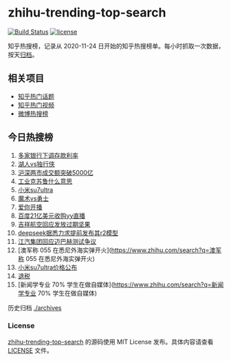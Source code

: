 # zhihu-trending-top-search

[![Build Status](https://github.com/justjavac/zhihu-trending-top-search/workflows/ci/badge.svg?branch=main)](https://github.com/justjavac/zhihu-trending-top-search/actions)
[![license](https://img.shields.io/github/license/justjavac/zhihu-trending-top-search)](https://github.com/justjavac/zhihu-trending-top-search/blob/main/LICENSE)

知乎热搜榜，记录从 2020-11-24
日开始的知乎热搜榜单。每小时抓取一次数据，按天[归档](./archives)。

## 相关项目

- [知乎热门话题](https://github.com/justjavac/zhihu-trending-hot-questions)
- [知乎热门视频](https://github.com/justjavac/zhihu-trending-hot-video)
- [微博热搜榜](https://github.com/justjavac/weibo-trending-hot-search)

## 今日热搜榜

<!-- BEGIN -->
<!-- 最后更新时间 Mon Mar 03 2025 12:15:37 GMT+0800 (China Standard Time) -->

1. [多家银行下调存款利率](https://www.zhihu.com/search?q=多家银行下调存款利率)
1. [湖人vs独行侠](https://www.zhihu.com/search?q=湖人vs独行侠)
1. [沪深两市成交额突破5000亿](https://www.zhihu.com/search?q=沪深两市成交额突破5000亿)
1. [工业克苏鲁什么意思](https://www.zhihu.com/search?q=工业克苏鲁什么意思)
1. [小米su7ultra](https://www.zhihu.com/search?q=小米su7ultra)
1. [魔术vs勇士](https://www.zhihu.com/search?q=魔术vs勇士)
1. [爱你开播](https://www.zhihu.com/search?q=爱你开播)
1. [百度21亿美元收购yy直播](https://www.zhihu.com/search?q=百度21亿美元收购yy直播)
1. [吉祥航空回应发放过期坚果](https://www.zhihu.com/search?q=吉祥航空回应发放过期坚果)
1. [deepseek据悉力求提前发布其r2模型](https://www.zhihu.com/search?q=deepseek据悉力求提前发布其r2模型)
1. [江汽集团回应迈巴赫测试争议](https://www.zhihu.com/search?q=江汽集团回应迈巴赫测试争议)
1. [澳军称 055 在悉尼外海实弹开火](https://www.zhihu.com/search?q=澳军称 055
   在悉尼外海实弹开火)
1. [小米su7ultra价格公布](https://www.zhihu.com/search?q=小米su7ultra价格公布)
1. [退税](https://www.zhihu.com/search?q=退税)
1. [新闻学专业 70% 学生在做自媒体](https://www.zhihu.com/search?q=新闻学专业 70%
   学生在做自媒体)

<!-- END -->

历史归档 [./archives](./archives)

### License

[zhihu-trending-top-search](https://github.com/justjavac/zhihu-trending-top-search)
的源码使用 MIT License 发布。具体内容请查看 [LICENSE](./LICENSE) 文件。
